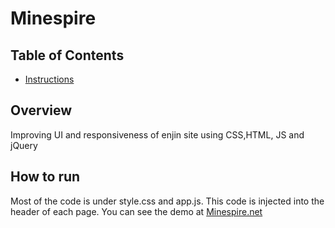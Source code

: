# Minespire
## Table of Contents

* [Instructions](#Overview)

## Overview
Improving UI and responsiveness of enjin site using CSS,HTML, JS and jQuery

## How to run
Most of the code is under style.css and app.js. This code is injected into the header of each page. You can see the demo at [Minespire.net](https://www.minespire.net/)
